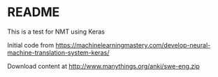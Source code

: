 # README #

This is a test for NMT using Keras

Initial code from https://machinelearningmastery.com/develop-neural-machine-translation-system-keras/

Download content at http://www.manythings.org/anki/swe-eng.zip